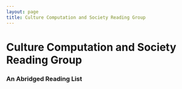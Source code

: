 ```yaml
---
layout: page
title: Culture Computation and Society Reading Group
---
```


# Culture Computation and Society Reading Group



### An Abridged Reading List
